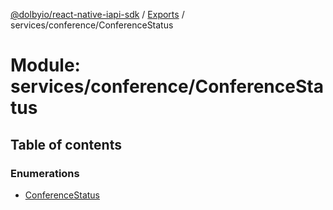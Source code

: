 [@dolbyio/react-native-iapi-sdk](../README.md) / [Exports](../modules.md) / services/conference/ConferenceStatus

# Module: services/conference/ConferenceStatus

## Table of contents

### Enumerations

- [ConferenceStatus](../enums/services_conference_ConferenceStatus.ConferenceStatus.md)
